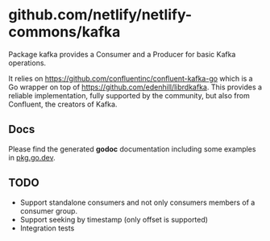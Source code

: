 # github.com/netlify/netlify-commons/kafka

Package kafka provides a Consumer and a Producer for basic Kafka operations.

It relies on https://github.com/confluentinc/confluent-kafka-go which is a Go wrapper on top of https://github.com/edenhill/librdkafka.
This provides a reliable implementation, fully supported by the community, but also from Confluent, the creators of Kafka.

## Docs

Please find the generated **godoc** documentation including some examples in [pkg.go.dev](https://pkg.go.dev/mod/github.com/netlify/netlify-commons?tab=packages).

## TODO

- Support standalone consumers and not only consumers members of a consumer group. 
- Support seeking by timestamp (only offset is supported)
- Integration tests